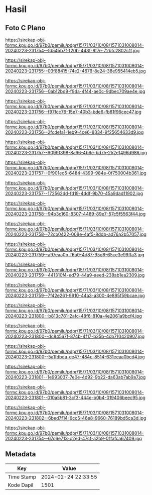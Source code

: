 # Hasil

## Foto C Plano

https://sirekap-obj-formc.kpu.go.id/97b0/pemilu/pdpr/15/71/03/10/08/1571031008014-20240223-231754--fd545b7f-f20b-443f-8f7e-72bfc2802c1f.jpg

https://sirekap-obj-formc.kpu.go.id/97b0/pemilu/pdpr/15/71/03/10/08/1571031008014-20240223-231755--03f88415-74e2-4676-8e24-38e955414eb5.jpg

https://sirekap-obj-formc.kpu.go.id/97b0/pemilu/pdpr/15/71/03/10/08/1571031008014-20240223-231756--0ab12bd9-f9da-4f44-ae0c-9dbec709ae4e.jpg

https://sirekap-obj-formc.kpu.go.id/97b0/pemilu/pdpr/15/71/03/10/08/1571031008014-20240223-231756--f97fcc76-15e7-40b3-bde6-fb81f96cec47.jpg

https://sirekap-obj-formc.kpu.go.id/97b0/pemilu/pdpr/15/71/03/10/08/1571031008014-20240223-231756--2fcdefa1-1eb9-4ce6-8334-9f25654633d9.jpg

https://sirekap-obj-formc.kpu.go.id/97b0/pemilu/pdpr/15/71/03/10/08/1571031008014-20240223-231757--9099f398-8a66-4b6e-bd75-252e1496d986.jpg

https://sirekap-obj-formc.kpu.go.id/97b0/pemilu/pdpr/15/71/03/10/08/1571031008014-20240223-231757--0f901ed5-6484-4399-984e-0f750004b361.jpg

https://sirekap-obj-formc.kpu.go.id/97b0/pemilu/pdpr/15/71/03/10/08/1571031008014-20240223-231757--172562dd-fd19-4ddf-9b70-45a9dad11902.jpg

https://sirekap-obj-formc.kpu.go.id/97b0/pemilu/pdpr/15/71/03/10/08/1571031008014-20240223-231758--94b3c160-8307-4489-89e7-57c5f5563f44.jpg

https://sirekap-obj-formc.kpu.go.id/97b0/pemilu/pdpr/15/71/03/10/08/1571031008014-20240223-231758--72cb0422-008e-4af5-8ddb-ad76a2b57057.jpg

https://sirekap-obj-formc.kpu.go.id/97b0/pemilu/pdpr/15/71/03/10/08/1571031008014-20240223-231759--a97eaa0b-f6a0-4d87-95d6-65ce3e99ffa3.jpg

https://sirekap-obj-formc.kpu.go.id/97b0/pemilu/pdpr/15/71/03/10/08/1571031008014-20240223-231759--441310f4-ed79-44a9-aeed-238ab1ea2309.jpg

https://sirekap-obj-formc.kpu.go.id/97b0/pemilu/pdpr/15/71/03/10/08/1571031008014-20240223-231759--7f42e261-9910-44a3-a300-4e895f59bcae.jpg

https://sirekap-obj-formc.kpu.go.id/97b0/pemilu/pdpr/15/71/03/10/08/1571031008014-20240223-231800--b813c781-2afc-48f6-810a-4e2061a9bcf4.jpg

https://sirekap-obj-formc.kpu.go.id/97b0/pemilu/pdpr/15/71/03/10/08/1571031008014-20240223-231800--dc845a7f-874b-4f17-b35b-4cb710420907.jpg

https://sirekap-obj-formc.kpu.go.id/97b0/pemilu/pdpr/15/71/03/10/08/1571031008014-20240223-231800--5a1fdbda-ee47-484c-8514-631eeaa0bcd4.jpg

https://sirekap-obj-formc.kpu.go.id/97b0/pemilu/pdpr/15/71/03/10/08/1571031008014-20240223-231801--1e993037-7e0e-4d92-9b22-da63ab7ab9a7.jpg

https://sirekap-obj-formc.kpu.go.id/97b0/pemilu/pdpr/15/71/03/10/08/1571031008014-20240223-231801--010a5b81-3cf3-444e-b0b4-019406beec95.jpg

https://sirekap-obj-formc.kpu.go.id/97b0/pemilu/pdpr/15/71/03/10/08/1571031008014-20240223-231802--6bed7f14-6cc5-46e8-9660-76189bd5ca3d.jpg

https://sirekap-obj-formc.kpu.go.id/97b0/pemilu/pdpr/15/71/03/10/08/1571031008014-20240223-231754--67c6e713-c2ed-47cf-a2b9-01fafca67409.jpg


## Metadata

| Key        | Value               |
| ---------- | ------------------- |
| Time Stamp | 2024-02-24 22:33:55 |
| Kode Dapil | 1501                |



